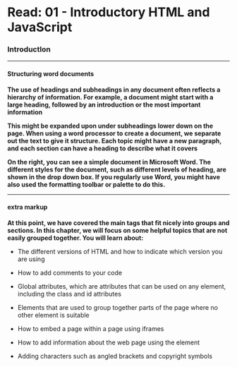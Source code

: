 # Read: 01 - Introductory HTML and JavaScript
### IntroductIon

---

#### Structuring word documents
**The use of headings and subheadings in any document often reflects a hierarchy of information. For example, a document might start with a large heading, followed by an introduction or the most important information**

**This might be expanded upon under subheadings lower down on the page. When using a word processor to create a document, we separate out the text to give it structure. Each topic might have a new paragraph, and each section can have a heading to describe what it covers**

**On the right, you can see a simple document in Microsoft Word. The different styles for the document, such as different levels of heading, are shown in the drop down box. If you regularly use Word, you might have also used the formatting toolbar or palette to do this.**

---

#### extra markup
**At this point, we have covered the main tags that fit nicely into groups and sections. In this chapter, we will focus on some helpful topics that are not easily grouped together. You will learn about:**

- The different versions of HTML and how to indicate which version you are using

- How to add comments to your code

- Global attributes, which are attributes that can be used on any element, including the class and id attributes

- Elements that are used to group together parts of the page where no other element is suitable

- How to embed a page within a page using iframes

- How to add information about the web page using the element

- Adding characters such as angled brackets and copyright symbols




